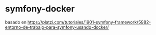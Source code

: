# symfony-docker


basado en https://platzi.com/tutoriales/1901-symfony-framework/5982-entorno-de-trabajo-para-symfony-usando-docker/